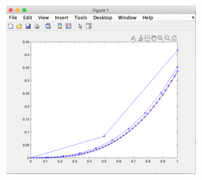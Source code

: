 
![Image](https://github.com/jhm2112/cse15l-lab-reports/blob/main/Captura%20de%20Pantalla%202022-01-12%20a%20la(s)%2021.32.03.png?raw=true)	